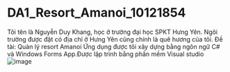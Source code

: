 # DA1_Resort_Amanoi_10121854
Tôi tên là Nguyễn Duy Khang, học ở trường đại học SPKT Hưng Yên. Ngôi trường được đặt có địa chỉ ở Hưng Yên cũng chính là quê hương của tôi. 
Đề tài: Quản lý resort Amanoi 
Ứng dụng được tôi xây dựng bằng ngôn ngữ C# và Windows Forms App.Được lập trình bằng phần mềm Visual studio  
![image](https://user-images.githubusercontent.com/125643786/235986420-0e0c9cfb-ea87-472b-84e0-8ce65888b56d.png)

